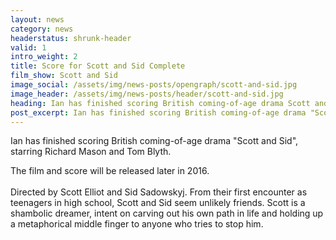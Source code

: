 ```yaml
---
layout: news
category: news
headerstatus: shrunk-header
valid: 1
intro_weight: 2
title: Score for Scott and Sid Complete
film_show: Scott and Sid
image_social: /assets/img/news-posts/opengraph/scott-and-sid.jpg
image_header: /assets/img/news-posts/header/scott-and-sid.jpg
heading: Ian has finished scoring British coming-of-age drama Scott and Sid
post_excerpt: Ian has finished scoring British coming-of-age drama "Scott and Sid", starring Richard Mason and Tom Blyth.
---
```


Ian has finished scoring British coming-of-age drama "Scott and Sid", starring Richard Mason and Tom Blyth.<!--more-->

The film and score will be released later in 2016.
<br/><br/>
Directed by Scott Elliot and Sid Sadowskyj. From their first encounter as teenagers in high school, Scott and Sid seem unlikely friends. Scott is a shambolic dreamer, 
intent on carving out his own path in life and holding up a metaphorical middle finger to anyone who tries to stop him.